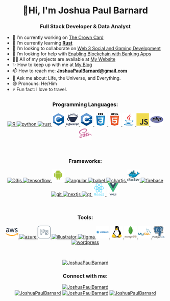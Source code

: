<!-- To add in the future:
Discord
Tableau Public
Kaggle
Reddit
NodeJS
Pandas
Shiny
BeautifulSoup
Tidyverse
Tableau
Slack
Trello
Premiere Pro
Excel
Office 365
Google Workspace
RaspberryPi
-->

<h1 align="center">👋Hi, I'm Joshua Paul Barnard</h1>
<h3 align="center">Full Stack Developer & Data Analyst</h3>

- 🔭 I’m currently working on [The Crown Card](https://TheCrownCard.com/blockchain)
- 🌱 I’m currently learning **[Rust](https://www.rust-lang.org/)**
- 👯 I’m looking to collaborate on [Web 3 Social and Gaming Development]()
- 🤝 I’m looking for help with [Enabling Blockchain with Banking Apps](https://TheCrownCard.com)
- 👨‍💻 All of my projects are available at [My Website](https://JoshuaPaulBarnard.com)
- ✨ How to keep up with me at [My Blog](https://JoshuaPaulBarnard.tech.blog)
- 📫 How to reach me: **JoshuaPaulBarnard@gmail.com**
- 💬 Ask me about:  Life, the Universe, and Everything.
- 😄 Pronouns: He/Him
- ⚡ Fun fact: I love to travel.


<h3 align="center">Programming Languages:</h3>
<p align="center"> 
  <a href="https://www.r-project.org/" target="_blank"> <img src="https://www.r-project.org/logo/Rlogo.svg" alt="R" width="40" height="40"/> </a> 
  <a href="https://www.python.org/" target="_blank"> <img src="https://s3.dualstack.us-east-2.amazonaws.com/pythondotorg-assets/media/files/python-logo-only.svg" alt="python" width="40" height="40"/> </a> 
  <a href="https://www.rust-lang.org/" target="_blank"> <img src="https://upload.wikimedia.org/wikipedia/commons/d/d5/Rust_programming_language_black_logo.svg" alt="rust" width="40" height="40"/> </a> 
  <a href="https://www.cprogramming.com/" target="_blank"> <img src="https://raw.githubusercontent.com/devicons/devicon/master/icons/c/c-original.svg" alt="c" width="40" height="40"/> </a> 
  <a href="https://offeescript.org" target="_blank"> <img src="https://raw.githubusercontent.com/devicons/devicon/master/icons/coffeescript/coffeescript-original-wordmark.svg" alt="coffeescript" width="40" height="40"/> </a> 
  <a href="https://www.w3schools.com/cpp/" target="_blank"> <img src="https://raw.githubusercontent.com/devicons/devicon/master/icons/cplusplus/cplusplus-original.svg" alt="cplusplus" width="40" height="40"/> </a> 
  <a href="https://www.w3schools.com/css/" target="_blank"> <img src="https://raw.githubusercontent.com/devicons/devicon/master/icons/css3/css3-original-wordmark.svg" alt="css3" width="40" height="40"/> </a> 
  <a href="https://www.w3.org/html/" target="_blank"> <img src="https://raw.githubusercontent.com/devicons/devicon/master/icons/html5/html5-original-wordmark.svg" alt="html5" width="40" height="40"/> </a> 
  <a href="https://www.java.com" target="_blank"> <img src="https://raw.githubusercontent.com/devicons/devicon/master/icons/java/java-original.svg" alt="java" width="40" height="40"/> </a> 
  <a href="https://developer.mozilla.org/en-US/docs/Web/JavaScript" target="_blank"> <img src="https://raw.githubusercontent.com/devicons/devicon/master/icons/javascript/javascript-original.svg" alt="javascript" width="40" height="40"/> </a> 
  <a href="https://www.php.net" target="_blank"> <img src="https://raw.githubusercontent.com/devicons/devicon/master/icons/php/php-original.svg" alt="php" width="40" height="40"/> </a> 
  <a href="https://sass-lang.com" target="_blank"> <img src="https://raw.githubusercontent.com/devicons/devicon/master/icons/sass/sass-original.svg" alt="sass" width="40" height="40"/> </a> 
</p>
</br>

<h3 align="center">Frameworks:</h3>
<p align="center"> 
  <a href="https://d3js.org/" target="_blank"> <img src="https://github.com/d3/d3-logo/blob/master/d3.svg" alt="D3js" width="40" height="40"/> </a> 
  <a href="https://www.tensorflow.org/" target="_blank"> <img src="https://upload.wikimedia.org/wikipedia/commons/2/2d/Tensorflow_logo.svg" alt="tensorflow" width="40" height="40"/> </a> 
  <a href="https://developer.android.com" target="_blank"> <img src="https://raw.githubusercontent.com/devicons/devicon/master/icons/android/android-original-wordmark.svg" alt="android" width="40" height="40"/> </a> 
  <a href="https://angular.io" target="_blank"> <img src="https://angular.io/assets/images/logos/angular/angular.svg" alt="angular" width="40" height="40"/> </a> 
  <a href="https://babeljs.io/" target="_blank"> <img src="https://www.vectorlogo.zone/logos/babeljs/babeljs-icon.svg" alt="babel" width="40" height="40"/> </a> 
  <a href="https://www.chartjs.org" target="_blank"> <img src="https://www.chartjs.org/media/logo-title.svg" alt="chartjs" width="40" height="40"/> </a> 
  <a href="https://www.docker.com/" target="_blank"> <img src="https://raw.githubusercontent.com/devicons/devicon/master/icons/docker/docker-original-wordmark.svg" alt="docker" width="40" height="40"/> </a> 
  <a href="https://firebase.google.com/" target="_blank"> <img src="https://www.vectorlogo.zone/logos/firebase/firebase-icon.svg" alt="firebase" width="40" height="40"/> </a> 
  <a href="https://git-scm.com/" target="_blank"> <img src="https://www.vectorlogo.zone/logos/git-scm/git-scm-icon.svg" alt="git" width="40" height="40"/> </a> 
  <a href="https://nextjs.org/" target="_blank"> <img src="https://cdn.worldvectorlogo.com/logos/next-js.svg" alt="nextjs" width="40" height="40"/> </a> 
  <a href="https://www.qt.io/" target="_blank"> <img src="https://upload.wikimedia.org/wikipedia/commons/0/0b/Qt_logo_2016.svg" alt="qt" width="40" height="40"/> </a> 
  <a href="https://reactjs.org/" target="_blank"> <img src="https://raw.githubusercontent.com/devicons/devicon/master/icons/react/react-original-wordmark.svg" alt="react" width="40" height="40"/> </a> 
  <a href="https://vuejs.org/" target="_blank"> <img src="https://raw.githubusercontent.com/devicons/devicon/master/icons/vuejs/vuejs-original-wordmark.svg" alt="vuejs" width="40" height="40"/> </a> 
</p>
</br>

<h3 align="center">Tools:</h3>
<p align="center"> 
  <a href="https://aws.amazon.com" target="_blank"> <img src="https://raw.githubusercontent.com/devicons/devicon/master/icons/amazonwebservices/amazonwebservices-original-wordmark.svg" alt="aws" width="40" height="40"/> </a> 
  <a href="https://azure.microsoft.com/" target="_blank"> <img src="https://upload.wikimedia.org/wikipedia/commons/f/fa/Microsoft_Azure.svg" alt="azure" width="40" height="40"/> </a> 
  <a href="https://www.photoshop.com/en" target="_blank"> <img src="https://raw.githubusercontent.com/devicons/devicon/master/icons/photoshop/photoshop-line.svg" alt="photoshop" width="40" height="40"/> </a> 
  <a href="https://www.adobe.com/in/products/illustrator.html" target="_blank"> <img src="https://www.vectorlogo.zone/logos/adobe_illustrator/adobe_illustrator-icon.svg" alt="illustrator" width="40" height="40"/> </a> 
  <a href="https://www.figma.com/" target="_blank"> <img src="https://www.vectorlogo.zone/logos/figma/figma-icon.svg" alt="figma" width="40" height="40"/> </a> 
  <a href="https://webpack.js.org" target="_blank"> <img src="https://raw.githubusercontent.com/devicons/devicon/d00d0969292a6569d45b06d3f350f463a0107b0d/icons/webpack/webpack-original-wordmark.svg" alt="webpack" width="40" height="40"/> </a> 
  <a href="https://www.linux.org/" target="_blank"> <img src="https://raw.githubusercontent.com/devicons/devicon/master/icons/linux/linux-original.svg" alt="linux" width="40" height="40"/> </a> 
  <a href="https://www.mongodb.com/" target="_blank"> <img src="https://raw.githubusercontent.com/devicons/devicon/master/icons/mongodb/mongodb-original-wordmark.svg" alt="mongodb" width="40" height="40"/> </a>
  <a href="https://www.mysql.com/" target="_blank"> <img src="https://raw.githubusercontent.com/devicons/devicon/master/icons/mysql/mysql-original-wordmark.svg" alt="mysql" width="40" height="40"/> </a> 
  <a href="https://www.postgresql.org" target="_blank"> <img src="https://raw.githubusercontent.com/devicons/devicon/master/icons/postgresql/postgresql-original-wordmark.svg" alt="postgresql" width="40" height="40"/> </a> 
  <a href="https://www.wordpress.org" target="_blank"> <img src="https://en.m.wikipedia.org/wiki/File:WordPress_blue_logo.svg" alt="wordpress" width="40" height="40"/> </a> 
</p>
</br>

  
<p align="center"><a href="https://www.paypal.me/JoshuaPaulBarnard"> <img align="center" src="https://cdn.buymeacoffee.com/buttons/v2/default-yellow.png" height="50" width="210" alt="JoshuaPaulBarnard" /></a></p>

<h3 align="center">Connect with me:</h3>
<p align="center">
<a href="https://twitter.com/JoshuaPBarnard" target="blank"><img src="https://img.shields.io/twitter/follow/JoshuaPaulBarnard?logo=twitter&style=for-the-badge" alt="JoshuaPaulBarnard" /></a>
</br>
<a href="https://linkedin.com/in/JoshuaPaulBarnard" target="blank"><img align="center" src="https://raw.githubusercontent.com/rahuldkjain/github-profile-readme-generator/master/src/images/icons/Social/linked-in-alt.svg" alt="JoshuaPaulBarnard" height="40" width="40" /></a>
<a href="https://stackoverflow.com/users/7503304/joshua-paul-barnard" target="blank"><img align="center" src="https://raw.githubusercontent.com/rahuldkjain/github-profile-readme-generator/master/src/images/icons/Social/stack-overflow.svg" alt="JoshuaPaulBarnard" height="40" width="40" /></a>
<a href="https://www.researchgate.net/profile/Joshua-Barnard-2" target="blank"><img align="center" src="https://upload.wikimedia.org/wikipedia/commons/5/5e/ResearchGate_icon_SVG.svg" alt="JoshuaPaulBarnard" height="40" width="40" /></a>
</p>







<!-- 
maybe use later?:

<a href="https://t.me/JoshuaPaulBarnard" target="blank"><img align="center" src="https://telegram.org/img/t_logo.png" alt="JoshuaPaulBarnard" height="30" width="30" /></a>
</p>

Go Language:
<a href="https://golang.org" target="_blank"> <img src="https://raw.githubusercontent.com/devicons/devicon/master/icons/go/go-original.svg" alt="go" width="40" height="40"/> </a> 

<a href="https://fb.com/JoshuaPaulBarnard" target="blank"><img align="center" src="https://raw.githubusercontent.com/rahuldkjain/github-profile-readme-generator/master/src/images/icons/Social/facebook.svg" alt="JoshuaPaulBarnard" height="40" width="40" /></a>
-->
